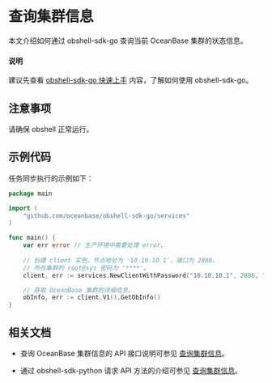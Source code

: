 # 查询集群信息

本文介绍如何通过 obshell-sdk-go 查询当前 OceanBase 集群的状态信息。

<main id="notice" type='explain'>
  <h4>说明</h4>
  <p>建议先查看 <a href='../100.quickstart-of-go.md'>obshell-sdk-go 快速上手</a> 内容，了解如何使用 obshell-sdk-go。</p>
</main>

## 注意事项

请确保 obshell 正常运行。

## 示例代码

任务同步执行的示例如下：

```go
package main

import (
    "github.com/oceanbase/obshell-sdk-go/services"
)

func main() {
    var err error // 生产环境中需要处理 error。
    
    // 创建 client 实例，节点地址为 '10.10.10.1'，端口为 2886。
    // 所在集群的 root@sys 密码为 '****'。
    client, err := services.NewClientWithPassword("10.10.10.1", 2886, "***")

    // 获取 OceanBase 集群的详细信息。
    obInfo, err := client.V1().GetObInfo()
}
```

## 相关文档

* 查询 OceanBase 集群信息的 API 接口说明可参见 [查询集群信息](../../../400.obshell-api-reference/200.cluster-management/1800.get-oceanbase-info.md)。

* 通过 obshell-sdk-python 请求 API 方法的介绍可参见 [查询集群信息](../../100.python/200.cluster-management/1800.get-oceanbase-info-of-python.md)。
